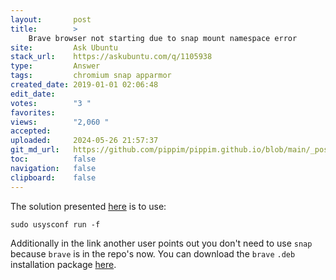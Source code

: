 ```yaml
---
layout:       post
title:        >
    Brave browser not starting due to snap mount namespace error
site:         Ask Ubuntu
stack_url:    https://askubuntu.com/q/1105938
type:         Answer
tags:         chromium snap apparmor
created_date: 2019-01-01 02:06:48
edit_date:    
votes:        "3 "
favorites:    
views:        "2,060 "
accepted:     
uploaded:     2024-05-26 21:57:37
git_md_url:   https://github.com/pippim/pippim.github.io/blob/main/_posts/2019/2019-01-01-Brave-browser-not-starting-due-to-snap-mount-namespace-error.md
toc:          false
navigation:   false
clipboard:    false
---
```


The solution presented [here][1] is to use:

``` 
sudo usysconf run -f
```

Additionally in the link another user points out you don't need to use `snap` because `brave` is in the repo's now. You can download the `brave` `.deb` installation package [here][2].


  [1]: https://dev.getsol.us/T6899
  [2]: https://community.brave.com/t/how-do-i-install-brave-in-ubuntu/7901/11
